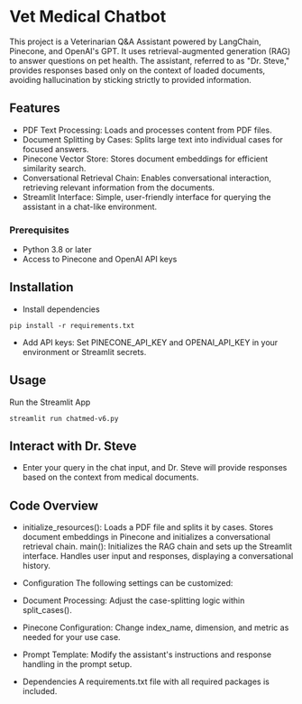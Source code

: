 # Vet Medical Chatbot
This project is a Veterinarian Q&A Assistant powered by LangChain, Pinecone, and OpenAI's GPT. It uses retrieval-augmented generation (RAG) to answer questions on pet health. The assistant, referred to as "Dr. Steve," provides responses based only on the context of loaded documents, avoiding hallucination by sticking strictly to provided information.

## Features
- PDF Text Processing: Loads and processes content from PDF files.
- Document Splitting by Cases: Splits large text into individual cases for focused answers.
- Pinecone Vector Store: Stores document embeddings for efficient similarity search.
- Conversational Retrieval Chain: Enables conversational interaction, retrieving relevant information from the documents.
- Streamlit Interface: Simple, user-friendly interface for querying the assistant in a chat-like environment.
### Prerequisites
- Python 3.8 or later
- Access to Pinecone and OpenAI API keys

## Installation

- Install dependencies
```
pip install -r requirements.txt
```
- Add API keys:
Set PINECONE_API_KEY and OPENAI_API_KEY in your environment or Streamlit secrets.
## Usage
Run the Streamlit App
```
streamlit run chatmed-v6.py
```
## Interact with Dr. Steve
- Enter your query in the chat input, and Dr. Steve will provide responses based on the context from medical documents.

## Code Overview
- initialize_resources():
Loads a PDF file and splits it by cases.
Stores document embeddings in Pinecone and initializes a conversational retrieval chain.
main():
Initializes the RAG chain and sets up the Streamlit interface.
Handles user input and responses, displaying a conversational history.
- Configuration
The following settings can be customized:

- Document Processing: Adjust the case-splitting logic within split_cases().
- Pinecone Configuration: Change index_name, dimension, and metric as needed for your use case.
- Prompt Template: Modify the assistant's instructions and response handling in the prompt setup.
- Dependencies
A requirements.txt file with all required packages is included.
